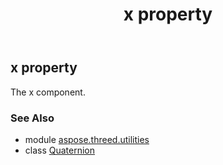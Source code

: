 ﻿---
title: x property
second_title: Aspose.3D for Python via .NET API References
description: 
type: docs
weight: 180
url: /python-net/aspose.threed.utilities/quaternion/x/
is_root: false
---

## x property


The x component.

### See Also
* module [aspose.threed.utilities](../../)
* class [Quaternion](/3d/python-net/aspose.threed.utilities/quaternion)
